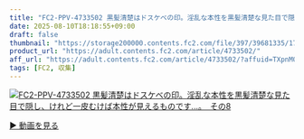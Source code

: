 ```yaml
---
title: "FC2-PPV-4733502 黒髪清楚はドスケベの印。淫乱な本性を黒髪清楚な見た目で隠し、けれど一皮むけば本性が見えるものです…。　その8"
date: 2025-08-10T18:18:55+09:00
draft: false
thumbnail: "https://storage200000.contents.fc2.com/file/397/39681335/1753425250.85.jpg"
product_url: "https://adult.contents.fc2.com/article/4733502/"
aff_url: "https://adult.contents.fc2.com/article/4733502/?affuid=TXpnM01qYzFNalk9"
tags: [FC2, 収集]
---
```

[![FC2-PPV-4733502 黒髪清楚はドスケベの印。淫乱な本性を黒髪清楚な見た目で隠し、けれど一皮むけば本性が見えるものです…。　その8](https://storage200000.contents.fc2.com/file/397/39681335/1753425250.85.jpg)](https://adult.contents.fc2.com/article/4733502/?affuid=TXpnM01qYzFNalk9)

[▶︎ 動画を見る](https://adult.contents.fc2.com/article/4733502/?affuid=TXpnM01qYzFNalk9)

